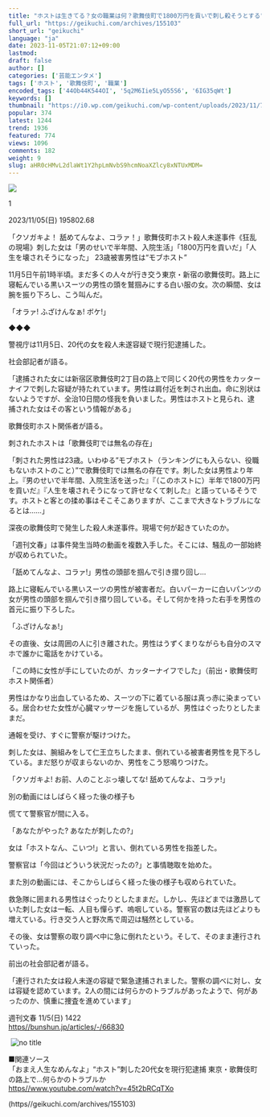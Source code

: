 ```yaml
---
title: "ホストは生きてる？女の職業は何？歌舞伎町で1800万円を貢いで刺し殺そうとする"
full_url: "https://geikuchi.com/archives/155103"
short_url: "geikuchi"
language: "ja"
date: 2023-11-05T21:07:12+09:00
lastmod: 
draft: false
author: []
categories: ['芸能エンタメ']
tags: ['ホスト', '歌舞伎町', '職業']
encoded_tags: ['44Ob44K544OI', '5q2M6Iie5LyO55S6', '6IG35qWt']
keywords: []
thumbnail: "https://i0.wp.com/geikuchi.com/wp-content/uploads/2023/11/779b0356.png?fit=600%2C336&ssl=1"
popular: 374
latest: 1244
trend: 1936
featured: 774
views: 1096
comments: 182
weight: 9
slug: aHR0cHMvL2dlaWt1Y2hpLmNvbS9hcmNoaXZlcy8xNTUxMDM=
---
```


![](https://i0.wp.com/geikuchi.com/wp-content/uploads/2023/11/779b0356.png?fit=600%2C336&ssl=1)

<div><p class='t_h'><p>1 <p> 2023/11/05(日) 195802.68 </p></p></p><p> 「クソガキよ！ 舐めてんなよ、コラァ！」歌舞伎町ホスト殺人未遂事件《狂乱の現場》刺した女は「男のせいで半年間、入院生活」「1800万円を貢いだ」「人生を壊されそうになった」 23歳被害男性は“モブホスト” </p> <p>11月5日午前1時半頃。まだ多くの人々が行き交う東京・新宿の歌舞伎町。路上に寝転んでいる黒いスーツの男性の頭を鷲掴みにする白い服の女。次の瞬間、女は腕を振り下ろし、こう叫んだ。</p> <p>「オラァ! ふざけんなぁ! ボケ!」</p> <p>◆◆◆</p> <p>警視庁は11月5日、20代の女を殺人未遂容疑で現行犯逮捕した。</p> <p>社会部記者が語る。</p> <p>「逮捕された女には新宿区歌舞伎町2丁目の路上で同じく20代の男性をカッターナイフで刺した容疑が持たれています。男性は肩付近を刺され出血。命に別状はないようですが、全治10日間の怪我を負いました。男性はホストと見られ、逮捕された女はその客という情報がある」</p> <p>歌舞伎町ホスト関係者が語る。</p> <p>刺されたホストは「歌舞伎町では無名の存在」</p> <p>「刺された男性は23歳。いわゆる”モブホスト（ランキングにも入らない、役職もないホストのこと）”で歌舞伎町では無名の存在です。刺した女は男性より年上。『男のせいで半年間、入院生活を送った』『（このホストに）半年で1800万円を貢いだ』『人生を壊されそうになって許せなくて刺した』と語っているそうです。ホストと客との揉め事はそこそこありますが、ここまで大きなトラブルになるとは……」</p> <p>深夜の歌舞伎町で発生した殺人未遂事件。現場で何が起きていたのか。</p> <p>「週刊文春」は事件発生当時の動画を複数入手した。そこには、騒乱の一部始終が収められていた。</p> <p>「舐めてんなよ、コラァ!」男性の頭部を掴んで引き摺り回し…</p> <p>路上に寝転んでいる黒いスーツの男性が被害者だ。白いパーカーに白いパンツの女が男性の頭部を掴んで引き摺り回している。そして何かを持った右手を男性の首元に振り下ろした。</p> <p>「ふざけんなぁ!」</p> <p>その直後、女は周囲の人に引き離された。男性はうずくまりながらも自分のスマホで誰かに電話をかけている。</p> <p>「この時に女性が手にしていたのが、カッターナイフでした」（前出・歌舞伎町ホスト関係者）</p> <p>男性はかなり出血しているため、スーツの下に着ている服は真っ赤に染まっている。居合わせた女性が心臓マッサージを施しているが、男性はぐったりとしたままだ。</p> <p>通報を受け、すぐに警察が駆けつけた。</p> <p>刺した女は、腕組みをして仁王立ちしたまま、倒れている被害者男性を見下ろしている。まだ怒りが収まらないのか、男性をこう怒鳴りつけた。</p> <p>「クソガキよ! お前、人のことぶっ壊してな! 舐めてんなよ、コラァ!」</p> <p>別の動画にはしばらく経った後の様子も</p> <p>慌てて警察官が間に入る。</p> <p>「あなたがやった? あなたが刺したの?」</p> <p>女は「ホストなん、こいつ!」と言い、倒れている男性を指差した。</p> <p>警察官は「今回はどういう状況だったの?」と事情聴取を始めた。</p> <p>また別の動画には、そこからしばらく経った後の様子も収められていた。</p> <p>救急隊に囲まれる男性はぐったりとしたままだ。しかし、先ほどまでは激昂していた刺した女は一転、人目も憚らず、嗚咽している。警察官の数は先ほどよりも増えている。行き交う人と野次馬で周辺は騒然としている。</p> <p>その後、女は警察の取り調べ中に急に倒れたという。そして、そのまま連行されていった。</p> <p>前出の社会部記者が語る。</p> <p>「連行された女は殺人未遂の容疑で緊急逮捕されました。警察の調べに対し、女は容疑を認めています。2人の間には何らかのトラブルがあったようで、何があったのか、慎重に捜査を進めています」</p> <p>週刊文春 11/5(日) 1422<br> <a rel='noopener' target='_blank' href='https//bunshun.jp/articles/-/66830'>https//bunshun.jp/articles/-/66830</a></p> <p><img class='image pict' src='https//i0.wp.com/geikuchi.com/wp-content/uploads/2023/11/img_41836b71777d01dc24242fd904b8b360131295.jpg?w=1256&ssl=1' alt='no title' border='0' hspace='5'></p> <p>■関連ソース<br> 「おまえ人生なめんなよ」“ホスト”刺した20代女を現行犯逮捕 東京・歌舞伎町の路上で…何らかのトラブルか<br> <a rel='noopener' target='_blank' href='https//www.youtube.com/watch?v=45t2bRCqTXo'>https//www.youtube.com/watch?v=45t2bRCqTXo</a><br> </p><p class='video'></p></div>

(https//geikuchi.com/archives/155103)
